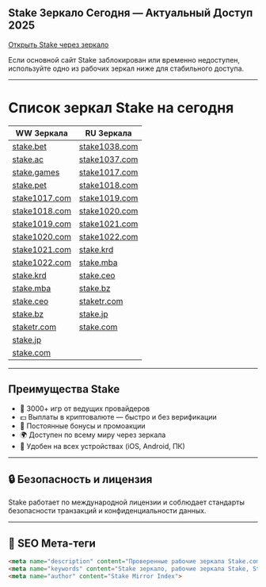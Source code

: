## Stake Зеркало Сегодня — Актуальный Доступ 2025  
[Открыть Stake через зеркало](https://stake1037.com/?c=JiMxFVsp)

Если основной сайт Stake заблокирован или временно недоступен, используйте одно из рабочих зеркал ниже для стабильного доступа.

---

# Список зеркал Stake на сегодня

| WW Зеркала                      | RU Зеркала                      |
|--------------------------------|--------------------------------|
| [stake.bet](https://stake.bet/?c=JiMxFVsp)         | [stake1038.com](https://stake1038.com/?c=JiMxFVsp)         |
| [stake.ac](https://stake.ac/?c=JiMxFVsp)           | [stake1037.com](https://stake1037.com/?c=JiMxFVsp)         |
| [stake.games](https://stake.games/?c=JiMxFVsp)     | [stake1017.com](https://stake1017.com/?c=JiMxFVsp)         |
| [stake.pet](https://stake.pet/?c=JiMxFVsp)         | [stake1018.com](https://stake1018.com/?c=JiMxFVsp)         |
| [stake1017.com](https://stake1017.com/?c=JiMxFVsp) | [stake1019.com](https://stake1019.com/?c=JiMxFVsp)         |
| [stake1018.com](https://stake1018.com/?c=JiMxFVsp) | [stake1020.com](https://stake1020.com/?c=JiMxFVsp)         |
| [stake1019.com](https://stake1019.com/?c=JiMxFVsp) | [stake1021.com](https://stake1021.com/?c=JiMxFVsp)         |
| [stake1020.com](https://stake1020.com/?c=JiMxFVsp) | [stake1022.com](https://stake1022.com/?c=JiMxFVsp)         |
| [stake1021.com](https://stake1021.com/?c=JiMxFVsp) | [stake.krd](https://stake.krd/?c=JiMxFVsp)                 |
| [stake1022.com](https://stake1022.com/?c=JiMxFVsp) | [stake.mba](https://stake.mba/?c=JiMxFVsp)                 |
| [stake.krd](https://stake.krd/?c=JiMxFVsp)         | [stake.ceo](https://stake.ceo/?c=JiMxFVsp)                 |
| [stake.mba](https://stake.mba/?c=JiMxFVsp)         | [stake.bz](https://stake.bz/?c=JiMxFVsp)                   |
| [stake.ceo](https://stake.ceo/?c=JiMxFVsp)         | [staketr.com](https://staketr.com/?c=JiMxFVsp)             |
| [stake.bz](https://stake.bz/?c=JiMxFVsp)           | [stake.jp](https://stake.jp/?c=JiMxFVsp)                   |
| [staketr.com](https://staketr.com/?c=JiMxFVsp)     | [stake.com](https://stake.com/?c=JiMxFVsp)                 |
| [stake.jp](https://stake.jp/?c=JiMxFVsp)           |                                |
| [stake.com](https://stake.com/?c=JiMxFVsp)         |                                |

---

## Преимущества Stake
- 🎰 3000+ игр от ведущих провайдеров  
- 💵 Выплаты в криптовалюте — быстро и без верификации  
- 🎁 Постоянные бонусы и промоакции  
- 🌍 Доступен по всему миру через зеркала  
- 📱 Удобен на всех устройствах (iOS, Android, ПК)

---

## 🔒 Безопасность и лицензия  
Stake работает по международной лицензии и соблюдает стандарты безопасности транзакций и конфиденциальности данных.

---

## 📌 SEO Мета-теги  
```html
<meta name="description" content="Проверенные рабочие зеркала Stake.com 2025 года. Полный список актуальных доменов для обхода блокировок и стабильного доступа.">
<meta name="keywords" content="Stake зеркало, рабочие зеркала Stake, Stake доступ, Stake RU, Stake WW, Stake 2025, альтернатива Stake, обход блокировок, Stake прокси">
<meta name="author" content="Stake Mirror Index">
